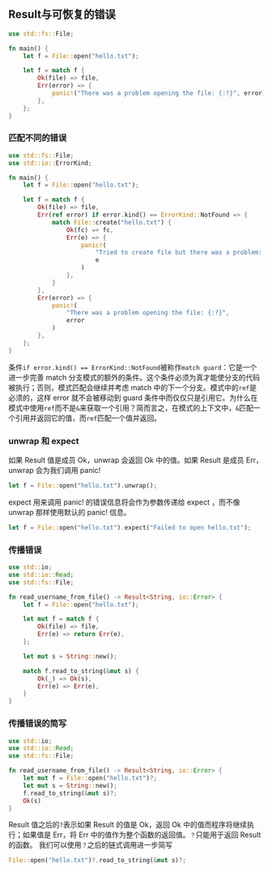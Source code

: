 ## Result与可恢复的错误
```rust
use std::fs::File;

fn main() {
    let f = File::open("hello.txt");

    let f = match f {
        Ok(file) => file,
        Err(error) => {
            panic!("There was a problem opening the file: {:?}", error)
        },
    };
}
```
### 匹配不同的错误
```rust
use std::fs::File;
use std::io::ErrorKind;

fn main() {
    let f = File::open("hello.txt");

    let f = match f {
        Ok(file) => file,
        Err(ref error) if error.kind() == ErrorKind::NotFound => {
            match File::create("hello.txt") {
                Ok(fc) => fc,
                Err(e) => {
                    panic!(
                        "Tried to create file but there was a problem: {:?}",
                        e
                    )
                },
            }
        },
        Err(error) => {
            panic!(
                "There was a problem opening the file: {:?}",
                error
            )
        },
    };
}
```
条件`if error.kind() == ErrorKind::NotFound`被称作`match guard`：它是一个进一步完善 match 分支模式的额外的条件。这个条件必须为真才能使分支的代码被执行；否则，模式匹配会继续并考虑 match 中的下一个分支。模式中的`ref`是必须的，这样 error 就不会被移动到 guard 条件中而仅仅只是引用它。为什么在模式中使用`ref`而不是`&`来获取一个引用？简而言之，在模式的上下文中，`&`匹配一个引用并返回它的值，而`ref`匹配一个值并返回。
### unwrap 和 expect
如果 Result 值是成员 Ok，unwrap 会返回 Ok 中的值。如果 Result 是成员 Err，unwrap 会为我们调用 panic!
```rust
let f = File::open("hello.txt").unwrap();
```
expect 用来调用 panic! 的错误信息将会作为参数传递给 expect ，而不像unwrap 那样使用默认的 panic! 信息。
```rust
let f = File::open("hello.txt").expect("Failed to open hello.txt");
```
### 传播错误
```rust
use std::io;
use std::io::Read;
use std::fs::File;

fn read_username_from_file() -> Result<String, io::Error> {
    let f = File::open("hello.txt");

    let mut f = match f {
        Ok(file) => file,
        Err(e) => return Err(e),
    };

    let mut s = String::new();

    match f.read_to_string(&mut s) {
        Ok(_) => Ok(s),
        Err(e) => Err(e),
    }
}
```
### 传播错误的简写
```rust
use std::io;
use std::io::Read;
use std::fs::File;

fn read_username_from_file() -> Result<String, io::Error> {
    let mut f = File::open("hello.txt")?;
    let mut s = String::new();
    f.read_to_string(&mut s)?;
    Ok(s)
}
```
Result 值之后的`?`表示如果 Result 的值是 Ok，返回 Ok 中的值而程序将继续执行；如果值是 Err，将 Err 中的值作为整个函数的返回值。`？`只能用于返回 Result 的函数。
我们可以使用`？`之后的链式调用进一步简写
```rust
File::open("hello.txt")?.read_to_string(&mut s)?;
```